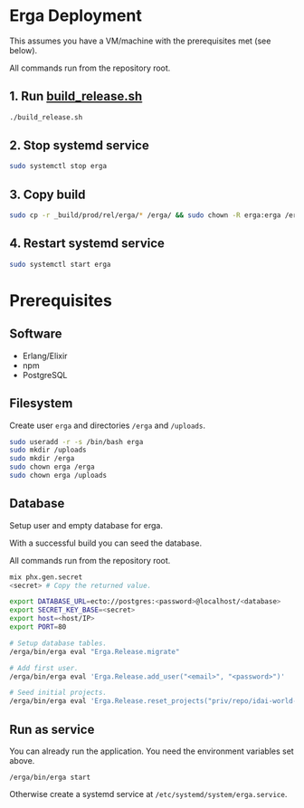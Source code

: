 # Erga Deployment

This assumes you have a VM/machine with the prerequisites met (see below). 

All commands run from the repository root.

## 1. Run [build_release.sh](build_release.sh)

```bash
./build_release.sh
```

## 2. Stop systemd service
```bash
sudo systemctl stop erga
```

## 3. Copy build

```bash
sudo cp -r _build/prod/rel/erga/* /erga/ && sudo chown -R erga:erga /erga/
```

## 4. Restart systemd service
```bash
sudo systemctl start erga
```

# Prerequisites

## Software

* Erlang/Elixir
* npm
* PostgreSQL

## Filesystem

Create user `erga` and directories `/erga` and `/uploads`.

```bash
sudo useradd -r -s /bin/bash erga
sudo mkdir /uploads
sudo mkdir /erga
sudo chown erga /erga
sudo chown erga /uploads
```

## Database

Setup user and empty database for erga. 

With a successful build you can seed the database. 

All commands run from the repository root.

```bash
mix phx.gen.secret
<secret> # Copy the returned value.

export DATABASE_URL=ecto://postgres:<password>@localhost/<database>
export SECRET_KEY_BASE=<secret>
export host=<host/IP>
export PORT=80

# Setup database tables.
/erga/bin/erga eval "Erga.Release.migrate"

# Add first user.
/erga/bin/erga eval 'Erga.Release.add_user("<email>", "<password>")'

# Seed initial projects.
/erga/bin/erga eval 'Erga.Release.reset_projects("priv/repo/idai-world-seeds.exs")'
```

## Run as service

You can already run the application. You need the environment variables set above.
```
/erga/bin/erga start
```

Otherwise create a systemd service at `/etc/systemd/system/erga.service`.